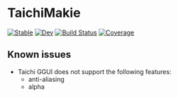 # TaichiMakie

[![Stable](https://img.shields.io/badge/docs-stable-blue.svg)](https://lucifer1004.github.io/TaichiMakie.jl/stable/)
[![Dev](https://img.shields.io/badge/docs-dev-blue.svg)](https://lucifer1004.github.io/TaichiMakie.jl/dev/)
[![Build Status](https://github.com/lucifer1004/TaichiMakie.jl/actions/workflows/CI.yml/badge.svg?branch=main)](https://github.com/lucifer1004/TaichiMakie.jl/actions/workflows/CI.yml?query=branch%3Amain)
[![Coverage](https://codecov.io/gh/lucifer1004/TaichiMakie.jl/branch/main/graph/badge.svg)](https://codecov.io/gh/lucifer1004/TaichiMakie.jl)

## Known issues

- Taichi GGUI does not support the following features:
  - anti-aliasing
  - alpha
